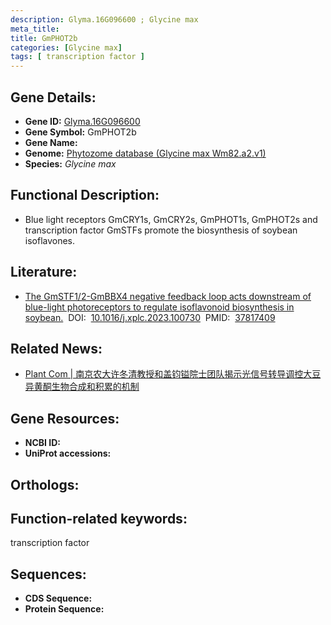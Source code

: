 ```yaml
---
description: Glyma.16G096600 ; Glycine max
meta_title:
title: GmPHOT2b
categories: [Glycine max]
tags: [ transcription factor ]
---
```


## Gene Details:
- **Gene ID:**	[Glyma.16G096600]()
- **Gene Symbol:** GmPHOT2b
- **Gene Name:** 
- **Genome:** [Phytozome database (Glycine max Wm82.a2.v1)]()
- **Species:** *Glycine max*

## Functional Description:
   - Blue light receptors GmCRY1s, GmCRY2s, GmPHOT1s, GmPHOT2s and transcription factor GmSTFs promote the biosynthesis of soybean isoflavones.

## Literature:
   - [The GmSTF1/2-GmBBX4 negative feedback loop acts downstream of blue-light photoreceptors to regulate isoflavonoid biosynthesis in soybean.]( https://www.sciencedirect.com/science/article/pii/S2590346223002766?via%3Dihub)&nbsp;&nbsp;DOI:&nbsp;&nbsp;[10.1016/j.xplc.2023.100730](https://www.sciencedirect.com/science/article/pii/S2590346223002766?via%3Dihub)&nbsp;&nbsp;PMID:&nbsp;&nbsp;[37817409](https://pubmed.ncbi.nlm.nih.gov/37817409/)

## Related News:
   - [Plant Com | 南京农大许冬清教授和盖钧镒院士团队揭示光信号转导调控大豆异黄酮生物合成和积累的机制](https://mp.weixin.qq.com/s?__biz=Mzg3MDEwNDEyMg==&mid=2247557746&idx=5&sn=155bb511f2e8cf30a398b169bd4a9950&chksm=cfdce2f775d3efedc29eed7063462f8f16cf75c8a77224d13737324a50ef70733f2197476a31&scene=27#wechat_redirect)

## Gene Resources:
- **NCBI ID:** [](https://www.ncbi.nlm.nih.gov/gene/?term=)
- **UniProt accessions:** [](https://www.uniprot.org/uniprotkb//entry)

## Orthologs:

## Function-related keywords:
transcription factor

## Sequences:
- **CDS Sequence:**
- **Protein Sequence:**
